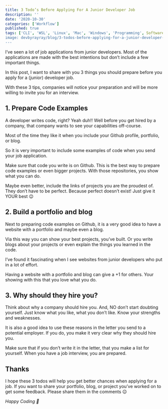 ```yaml
---
title: 3 Todo’s Before Applying For A Junior Developer Job
description: ''
date: '2020-10-30'
categories: ['Workflow']
published: true
tags: ['CLI', 'WSL', 'Linux', 'Mac', 'Windows', 'Programming', Software Development']
image: devbyrayray/blog/3-todos-before-applying-for-a-junior-developer-job
---
```


I’ve seen a lot of job applications from junior developers. Most of the applications are made with the best intentions but don’t include a few important things.

In this post, I want to share with you 3 things you should prepare before you apply for a (junior) developer job.

With these 3 tips, companies will notice your preparation and will be more willing to invite you for an interview.

## 1. Prepare Code Examples
A developer writes code, right? Yeah duh!! Well before you get hired by a company, that company wants to see your capabilities off-course.

Most of the time they like it when you include your Github profile, portfolio, or blog.

So it is very important to include some examples of code when you send your job application.

Make sure that code you write is on Github. This is the best way to prepare code examples or even bigger projects. With those repositories, you show what you can do.

Maybe even better, include the links of projects you are the proudest of. They don’t have to be perfect. Because perfect doesn’t exist! Just give it YOUR best 😉

## 2. Build a portfolio and blog
Next to preparing code examples on Github, it is a very good idea to have a website with a portfolio and maybe even a blog.

Via this way you can show your best projects, you’ve built. Or you write blogs about your projects or even explain the things you learned in the code.

I’ve found it fascinating when I see websites from junior developers who put in a lot of effort.

Having a website with a portfolio and blog can give a +1 for others. Your showing with this that you love what you do.

## 3. Why should they hire you?
Think about why a company should hire you. And, NO don’t start doubting yourself. Just know what you like, what you don’t like. Know your strengths and weaknesses.

It is also a good idea to use these reasons in the letter you send to a potential employer. If you do, you make it very clear why they should hire you.

Make sure that if you don’t write it in the letter, that you make a list for yourself. When you have a job interview, you are prepared.

## Thanks
I hope these 3 todos will help you get better chances when applying for a job. If you want to share your portfolio, blog, or project you’ve worked on to get some feedback. Please share them in the comments 😉

_Happy Coding 🚀_